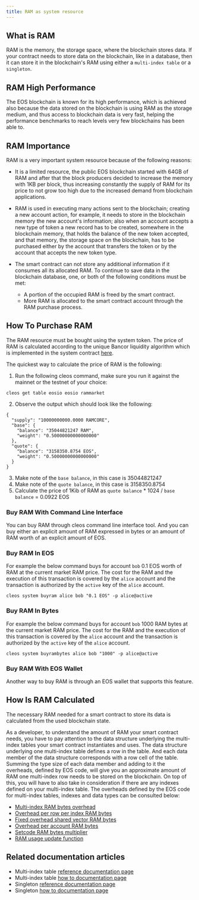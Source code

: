 ```yaml
---
title: RAM as system resource
---
```


## What is RAM

RAM is the memory, the storage space, where the blockchain stores data. If your contract needs to store data on the blockchain, like in a database, then it can store it in the blockchain's RAM using either a `multi-index table` or a `singleton`.

## RAM High Performance

The EOS blockchain is known for its high performance, which is achieved also because the data stored on the blockchain is using RAM as the storage medium, and thus access to blockchain data is very fast, helping the performance benchmarks to reach levels very few blockchains has been able to.

## RAM Importance

RAM is a very important system resource because of the following reasons:

- It is a limited resource, the public EOS blockchain started with 64GB of RAM and after that the block producers decided to increase the memory with 1KB per block, thus increasing constantly the supply of RAM for its price to not grow too high due to the increased demand from blockchain applications.

- RAM is used in executing many actions sent to the blockchain; creating a new account action, for example, it needs to store in the blockchain memory the new account's information; also when an account accepts a new type of token a new record has to be created, somewhere in the blockchain memory, that holds the balance of the new token accepted, and that memory, the storage space on the blockchain, has to be purchased either by the account that transfers the token or by the account that accepts the new token type.

- The smart contract can not store any additional information if it consumes all its allocated RAM. To continue to save data in the blockchain database, one, or both of the following conditions must be met:

  - A portion of the occupied RAM is freed by the smart contract.
  - More RAM is allocated to the smart contract account through the RAM purchase process.

## How To Purchase RAM

The RAM resource must be bought using the system token. The price of RAM is calculated according to the unique Bancor liquidity algorithm which is implemented in the system contract [here](https://docs.eosnetwork.com/system-contracts/latest/reference/Classes/structeosiosystem_1_1exchange__state).

The quickest way to calculate the price of RAM is the following:

1. Run the following cleos command, make sure you run it against the mainnet or the testnet of your choice:

  ```shell
  cleos get table eosio eosio rammarket
  ```

2. Observe the output which should look like the following:

  ```text
  {
    "supply": "10000000000.0000 RAMCORE",
    "base": {
      "balance": "35044821247 RAM",
      "weight": "0.50000000000000000"
    },
    "quote": {
      "balance": "3158350.8754 EOS",
      "weight": "0.50000000000000000"
    }
  }
  ```

3. Make note of the `base balance`, in this case is 35044821247
4. Make note of the `quote balance`, in this case is 3158350.8754
5. Calculate the price of 1Kib of RAM as `quote balance` * 1024 / `base balance` = 0.0922 EOS

### Buy RAM With Command Line Interface

You can buy RAM through cleos command line interface tool. And you can buy either an explicit amount of RAM expressed in bytes or an amount of RAM worth of an explicit amount of EOS.

### Buy RAM In EOS

For example the below command buys for account `bob` 0.1 EOS worth of RAM at the current market RAM price. The cost for the RAM and the execution of this transaction is covered by the `alice` account and the transaction is authorized by the `active` key of the `alice` account.

```shell
cleos system buyram alice bob "0.1 EOS" -p alice@active
```

### Buy RAM In Bytes

For example the below command buys for account `bob` 1000 RAM bytes at the current market RAM price. The cost for the RAM and the execution of this transaction is covered by the `alice` account and the transaction is authorized by the `active` key of the `alice` account.

```shell
cleos system buyrambytes alice bob "1000" -p alice@active
```

### Buy RAM With EOS Wallet

Another way to buy RAM is through an EOS wallet that supports this feature.

## How Is RAM Calculated

The necessary RAM needed for a smart contract to store its data is calculated from the used blockchain state.

As a developer, to understand the amount of RAM your smart contract needs, you have to pay attention to the data structure underlying the multi-index tables your smart contract instantiates and uses. The data structure underlying one multi-index table defines a row in the table. And each data member of the data structure corresponds with a row cell of the table. Summing the type size of each data member and adding to it the overheads, defined by EOS code, will give you an approximate amount of RAM one multi-index row needs to be stored on the blockchain. On top of this, you will have to also take in consideration if there are any indexes defined on your multi-index table. The overheads defined by the EOS code for multi-index tables, indexes and data types can be consulted below:

- [Multi-index RAM bytes overhead](https://github.com/AntelopeIO/leap/blob/f6643e434e8dc304bba742422dd036a6fbc1f039/libraries/chain/include/eosio/chain/contract_table_objects.hpp#L240)
- [Overhead per row per index RAM bytes](https://github.com/AntelopeIO/leap/blob/a4c29608472dd195d36d732052784aadc3a779cb/libraries/chain/include/eosio/chain/config.hpp#L109)
- [Fixed overhead shared vector RAM bytes](https://github.com/AntelopeIO/leap/blob/a4c29608472dd195d36d732052784aadc3a779cb/libraries/chain/include/eosio/chain/config.hpp#L108)
- [Overhead per account RAM bytes](https://github.com/AntelopeIO/leap/blob/a4c29608472dd195d36d732052784aadc3a779cb/libraries/chain/include/eosio/chain/config.hpp#L110)
- [Setcode RAM bytes multiplier](https://github.com/AntelopeIO/leap/blob/a4c29608472dd195d36d732052784aadc3a779cb/libraries/chain/include/eosio/chain/config.hpp#L111)
- [RAM usage update function](https://github.com/AntelopeIO/leap/blob/9f0679bd0a42d6c24a966bb79de6d8c0591872a5/libraries/chain/apply_context.cpp#L725)

## Related documentation articles

- Multi-index table [reference documentation page](http://docs.eosnetwork.com/cdt/latest/reference/Modules/group__multiindex)
- Multi-index table [how to documentation page](https://docs.eosnetwork.com/cdt/latest/how-to-guides/multi-index/how-to-define-a-primary-index/)
- Singleton [reference documentation page](https://docs.eosnetwork.com/cdt/latest/reference/Classes/classeosio_1_1singleton)
- Singleton [how to documentation page](https://docs.eosnetwork.com/cdt/latest/how-to-guides/multi-index/how-to-define-a-singleton)
